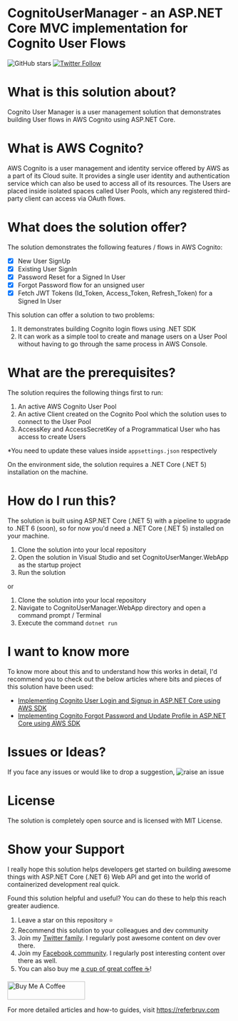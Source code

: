 # CognitoUserManager - an ASP.NET Core MVC implementation for Cognito User Flows

![GitHub stars](https://img.shields.io/github/stars/referbruv/CognitoUserManager)
[![Twitter Follow](https://img.shields.io/twitter/follow/referbruv?style=social&label=follow)](https://twitter.com/referbruv)

# What is this solution about?

Cognito User Manager is a user management solution that demonstrates building User flows in AWS Cognito using ASP.NET Core. 

# What is AWS Cognito?

AWS Cognito is a user management and identity service offered by AWS as a part of its Cloud suite. It provides a single user identity and authentication service which can also be used to access all of its resources. The Users are placed inside isolated spaces called User Pools, which any registered third-party client can access via OAuth flows.

# What does the solution offer?

The solution demonstrates the following features / flows in AWS Cognito:

- [x] New User SignUp
- [x] Existing User SignIn
- [x] Password Reset for a Signed In User
- [x] Forgot Password flow for an unsigned user
- [x] Fetch JWT Tokens (Id_Token, Access_Token, Refresh_Token) for a Signed In User

This solution can offer a solution to two problems:
1. It demonstrates building Cognito login flows using .NET SDK
2. It can work as a simple tool to create and manage users on a User Pool without having to go through the same process in AWS Console.

# What are the prerequisites?

The solution requires the following things first to run:
1. An active AWS Cognito User Pool
2. An active Client created on the Cognito Pool which the solution uses to connect to the User Pool
3. AccessKey and AccessSecretKey of a Programmatical User who has access to create Users

*You need to update these values inside `appsettings.json` respectively

On the environment side, the solution requires a .NET Core (.NET 5) installation on the machine.

# How do I run this?

The solution is built using ASP.NET Core (.NET 5) with a pipeline to upgrade to .NET 6 (soon), so for now you'd need a .NET Core (.NET 5) installed on your machine.

1. Clone the solution into your local repository
2. Open the solution in Visual Studio and set CognitoUserManger.WebApp as the startup project
3. Run the solution

or

1. Clone the solution into your local repository
2. Navigate to CognitoUserManager.WebApp directory and open a command prompt / Terminal 
3. Execute the command `dotnet run`

# I want to know more

To know more about this and to understand how this works in detail, I'd recommend you to check out the below articles where bits and pieces of this solution have been used:

* [Implementing Cognito User Login and Signup in ASP.NET Core using AWS SDK](https://referbruv.com/blog/posts/implementing-cognito-user-login-and-signup-in-aspnet-core-using-aws-sdk)
* [Implementing Cognito Forgot Password and Update Profile in ASP.NET Core using AWS SDK](https://referbruv.com/blog/posts/implementing-cognito-forgot-password-and-update-profile-in-aspnet-core-using-aws-sdk)

# Issues or Ideas?

If you face any issues or would like to drop a suggestion, ![raise an issue](https://github.com/referbruv/CognitoUserManager/issues/new/choose)

# License

The solution is completely open source and is licensed with MIT License.

# Show your Support 

I really hope this solution helps developers get started on building awesome things with ASP.NET Core (.NET 6) Web API and get into the world of containerized development real quick. 

Found this solution helpful and useful? You can do these to help this reach greater audience.

1. Leave a star on this repository :star:
2. Recommend this solution to your colleagues and dev community
3. Join my [Twitter family](https://twitter.com/referbruv). I regularly post awesome content on dev over there.
4. Join my [Facebook community](https://www.facebook.com/referbruv). I regularly post interesting content over there as well.
5. You can also buy me [a cup of great coffee :coffee:](https://www.buymeacoffee.com/referbruv)!

<a href="https://www.buymeacoffee.com/referbruv" target="_blank"><img src="https://cdn.buymeacoffee.com/buttons/default-orange.png" alt="Buy Me A Coffee" height="41" width="174"></a>

For more detailed articles and how-to guides, visit https://referbruv.com
